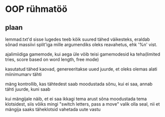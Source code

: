 # OOP rühmatöö

## plaan

lemmad.txt'd sisse lugedes teeb kõik suured tähed väikesteks, eraldab sõnad massiivi split'iga mille argumendiks oleks reavahetus, ehk '%n' vist.

ajalimiidiga gamemode, kui aega üle võib teisi gamemodesid ka teha(limited tries, score based on word length, free mode)

kasutatud tähed kaovad, genereeritakse uued juurde, et oleks olemas alati miinimumarv tähti

mäng kontrollib, kas tähtedest saab moodustada sõnu, kui ei saa, annab tähti juurde, kuni saab

kui mängijale näib, et ei saa ikkagi tema arust sõna moodustada tema klotsidest, siis võiks mingi "switch letters, pass a move" valik olla seal, nii et mängija saaks täheklotsid vahetada uute vastu
